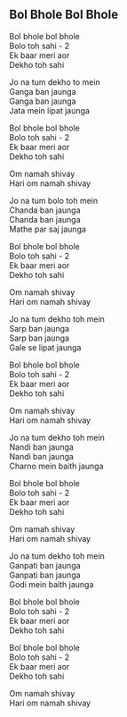 ## Bol Bhole Bol Bhole

Bol bhole bol bhole  
Bolo toh sahi - 2  
Ek baar meri aor  
Dekho toh sahi

Jo na tum dekho to mein  
Ganga ban jaunga  
Ganga ban jaunga  
Jata mein lipat jaunga

Bol bhole bol bhole  
Bolo toh sahi - 2  
Ek baar meri aor  
Dekho toh sahi

Om namah shivay  
Hari om namah shivay

Jo na tum bolo toh mein  
Chanda ban jaunga  
Chanda ban jaunga  
Mathe par saj jaunga

Bol bhole bol bhole  
Bolo toh sahi - 2  
Ek baar meri aor  
Dekho toh sahi

Om namah shivay  
Hari om namah shivay

Jo na tum dekho toh mein  
Sarp ban jaunga  
Sarp ban jaunga  
Gale se lipat jaunga

Bol bhole bol bhole  
Bolo toh sahi - 2  
Ek baar meri aor  
Dekho toh sahi

Om namah shivay  
Hari om namah shivay

Jo na tum dekho toh mein  
Nandi ban jaunga  
Nandi ban jaunga  
Charno mein baith jaunga

Bol bhole bol bhole  
Bolo toh sahi - 2  
Ek baar meri aor  
Dekho toh sahi

Om namah shivay  
Hari om namah shivay

Jo na tum dekho toh mein  
Ganpati ban jaunga  
Ganpati ban jaunga  
Godi mein baith jaunga

Bol bhole bol bhole  
Bolo toh sahi - 2  
Ek baar meri aor  
Dekho toh sahi

Bol bhole bol bhole  
Bolo toh sahi - 2  
Ek baar meri aor  
Dekho toh sahi

Om namah shivay  
Hari om namah shivay


